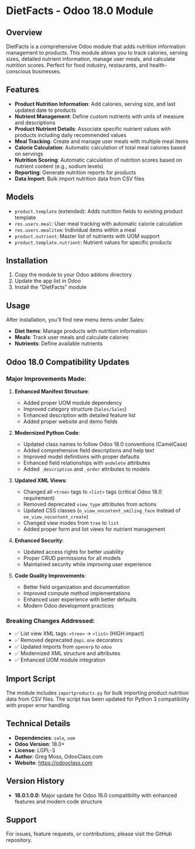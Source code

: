 # DietFacts - Odoo 18.0 Module

## Overview
DietFacts is a comprehensive Odoo module that adds nutrition information management to products. This module allows you to track calories, serving sizes, detailed nutrient information, manage user meals, and calculate nutrition scores. Perfect for food industry, restaurants, and health-conscious businesses.

## Features
- **Product Nutrition Information**: Add calories, serving size, and last updated date to products
- **Nutrient Management**: Define custom nutrients with units of measure and descriptions
- **Product Nutrient Details**: Associate specific nutrient values with products including daily recommended values
- **Meal Tracking**: Create and manage user meals with multiple meal items
- **Calorie Calculation**: Automatic calculation of total meal calories based on servings
- **Nutrition Scoring**: Automatic calculation of nutrition scores based on nutrient content (e.g., sodium levels)
- **Reporting**: Generate nutrition reports for products
- **Data Import**: Bulk import nutrition data from CSV files

## Models
- `product.template` (extended): Adds nutrition fields to existing product template
- `res.users.meal`: User meal tracking with automatic calorie calculation
- `res.users.mealitem`: Individual items within a meal
- `product.nutrient`: Master list of nutrients with UOM support
- `product.template.nutrient`: Nutrient values for specific products

## Installation
1. Copy the module to your Odoo addons directory
2. Update the app list in Odoo
3. Install the "DietFacts" module

## Usage
After installation, you'll find new menu items under Sales:
- **Diet Items**: Manage products with nutrition information
- **Meals**: Track user meals and calculate calories
- **Nutrients**: Define available nutrients

## Odoo 18.0 Compatibility Updates

### Major Improvements Made:
1. **Enhanced Manifest Structure**:
   - Added proper UOM module dependency
   - Improved category structure (`Sales/Sales`)
   - Enhanced description with detailed feature list
   - Added proper website and demo fields

2. **Modernized Python Code**:
   - Updated class names to follow Odoo 18.0 conventions (CamelCase)
   - Added comprehensive field descriptions and help text
   - Improved model definitions with proper defaults
   - Enhanced field relationships with `ondelete` attributes
   - Added `_description` and `_order` attributes to models

3. **Updated XML Views**:
   - Changed all `<tree>` tags to `<list>` tags (critical Odoo 18.0 requirement)
   - Removed deprecated `view_type` attributes from actions
   - Updated CSS classes (`o_view_nocontent_smiling_face` instead of `oe_view_nocontent_create`)
   - Changed view modes from `tree` to `list`
   - Added proper form and list views for nutrient management

4. **Enhanced Security**:
   - Updated access rights for better usability
   - Proper CRUD permissions for all models
   - Maintained security while improving user experience

5. **Code Quality Improvements**:
   - Better field organization and documentation
   - Improved compute method implementations
   - Enhanced user experience with better defaults
   - Modern Odoo development practices

### Breaking Changes Addressed:
- ✅ List view XML tags: `<tree>` → `<list>` (HIGH impact)
- ✅ Removed deprecated `@api.one` decorators
- ✅ Updated imports from `openerp` to `odoo`
- ✅ Modernized XML structure and attributes
- ✅ Enhanced UOM module integration

## Import Script
The module includes `importproducts.py` for bulk importing product nutrition data from CSV files. The script has been updated for Python 3 compatibility with proper error handling.

## Technical Details
- **Dependencies**: `sale`, `uom`
- **Odoo Version**: 18.0+
- **License**: LGPL-3
- **Author**: Greg Moss, OdooClass.com
- **Website**: https://odooclass.com

## Version History
- **18.0.1.0.0**: Major update for Odoo 18.0 compatibility with enhanced features and modern code structure

## Support
For issues, feature requests, or contributions, please visit the GitHub repository.

